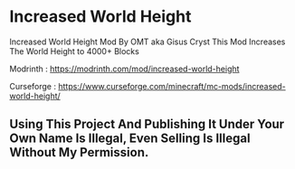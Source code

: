 # Increased World Height
Increased World Height Mod By OMT aka Gisus Cryst
This Mod Increases The World Height to 4000+ Blocks

Modrinth : https://modrinth.com/mod/increased-world-height

Curseforge : https://www.curseforge.com/minecraft/mc-mods/increased-world-height/
## Using This Project And Publishing It Under Your Own Name Is Illegal, Even Selling Is Illegal Without My Permission.
